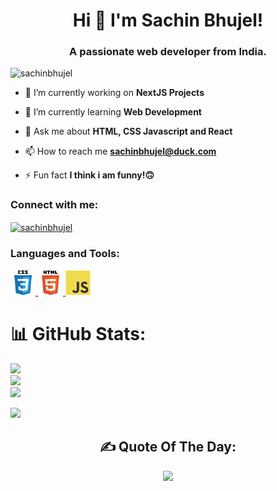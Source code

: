 <h1 align="center">Hi 👋 I'm Sachin Bhujel!</h1>
<h3 align="center">A passionate web developer from India.</h3>

<p align="left"> <img src="https://komarev.com/ghpvc/?username=sachinbhujel&label=Profile%20views&color=0e75b6&style=for-the-badge" alt="sachinbhujel" /> </p>


- 🔭 I’m currently working on **NextJS Projects**

- 🌱 I’m currently learning **Web Development**

- 💬 Ask me about **HTML, CSS Javascript and React**

- 📫 How to reach me **sachinbhujel@duck.com**

<!--- 📄 Know about my experiences [https://codepen.io/Sachinbhujel/pen/VwEYxMw](https://codepen.io/Sachinbhujel/pen/VwEYxMw)-->

- ⚡ Fun fact **I think i am funny!🙃**

<h3 align="left">Connect with me:</h3>
<p align="left">
<a href="https://codepen.io/sachinbhujel" target="blank"><img align="center" src="https://raw.githubusercontent.com/rahuldkjain/github-profile-readme-generator/master/src/images/icons/Social/codepen.svg" alt="sachinbhujel" height="30" width="40" /></a>


<h3 align="left">Languages and Tools:</h3>
<p align="left"> <a href="https://www.w3schools.com/css/" target="_blank" rel="noreferrer"> <img src="https://raw.githubusercontent.com/devicons/devicon/master/icons/css3/css3-original-wordmark.svg" alt="css3" width="40" height="40"/> </a> <a href="https://www.w3.org/html/" target="_blank" rel="noreferrer"> <img src="https://raw.githubusercontent.com/devicons/devicon/master/icons/html5/html5-original-wordmark.svg" alt="html5" width="40" height="40"/> </a> <a href="https://developer.mozilla.org/en-US/docs/Web/JavaScript" target="_blank" rel="noreferrer"> <img src="https://raw.githubusercontent.com/devicons/devicon/master/icons/javascript/javascript-original.svg" alt="javascript" width="40" height="40"/> </a> </p>

# 📊 GitHub Stats:
![](https://github-readme-stats.vercel.app/api?username=Sachinbhujel&theme=dark&hide_border=false&include_all_commits=false&count_private=false)<br/>
![](https://github-readme-streak-stats.herokuapp.com/?user=Sachinbhujel&theme=dark&hide_border=false)<br/>
![](https://github-readme-stats.vercel.app/api/top-langs/?username=Sachinbhujel&theme=dark&hide_border=false&include_all_commits=false&count_private=false&layout=compact)

<img src="https://bubkoo-server.vercel.app/365dots"/>
<div align="center"> 
  <h2>✍️ Quote Of The Day:</h3>
  <img src="https://quotes-github-readme.vercel.app/api?type=horizontal&theme=radical">
</div>
